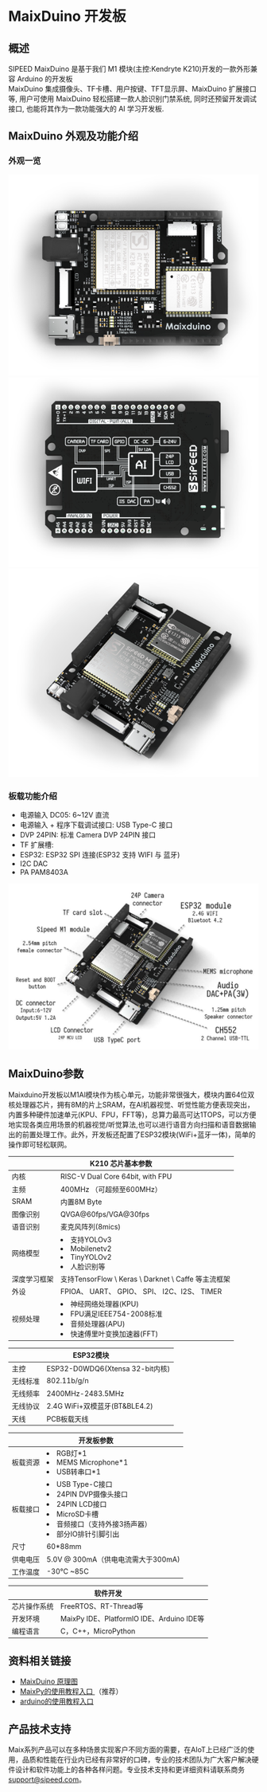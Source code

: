# MaixDuino 开发板

## 概述

  SIPEED MaixDuino 是基于我们 M1 模块(主控:Kendryte K210)开发的一款外形兼容 Arduino 的开发板
  <br/>MaixDuino 集成摄像头、TF卡槽、用户按键、TFT显示屏、MaixDuino 扩展接口等, 用户可使用 MaixDuino 轻松搭建一款人脸识别门禁系统, 同时还预留开发调试接口, 也能将其作为一款功能强大的 AI 学习开发板.

## MaixDuino 外观及功能介绍

### 外观一览

![MaixDuino](./../assets/dk_board/maix_duino/maixduino_0.png)
![MaixDuino](./../assets/dk_board/maix_duino/maixduino_1.png)
![MaixDuino](./../assets/dk_board/maix_duino/maixduino_2.png)

### 板载功能介绍

- 电源输入 DC05: 6~12V 直流
- 电源输入 + 程序下载调试接口: USB Type-C 接口
- DVP 24PIN: 标准 Camera DVP 24PIN 接口
- TF 扩展槽:
- ESP32: ESP32 SPI 连接(ESP32 支持 WIFI 与 蓝牙)
- I2C DAC
- PA PAM8403A

![MaixDuino](./../assets/dk_board/maix_duino/maixduino_3.jpg)

## MaixDuino参数
Maixduino开发板以M1Al模块作为核心单元，功能非常很强大，模块内置64位双核处理器芯片，拥有8M的片上SRAM，在Al机器视觉、听觉性能方便表现突出，内置多种硬件加速单元(KPU、FPU，FFT等)，总算力最高可达1TOPS，可以方便地实现各类应用场景的机器视觉/听觉算法,也可以进行语音方向扫描和语音数据输出的前置处理工作。此外，开发板还配置了ESP32模块(WiFi+蓝牙一体)，简单的操作即可轻松联网。

<table role="table" class="center_table">
    <thead>
        <tr>
            <th colspan = "2">K210 芯片基本参数</th>   
        </tr>
    </thead>
    <tbody>
    <tr>    
        <td>内核</td>
        <td>RISC-V Dual Core 64bit, with FPU</td>
    </tr>
    <tr>
        <td>主频</td>
        <td>400MHz （可超频至600MHz）</td>
    </tr>
    <tr>
        <td>SRAM</td>
        <td>内置8M Byte</td>
    </tr>
    <tr>
        <td>图像识别</td>
        <td>QVGA@60fps/VGA@30fps</td>
    </tr>
    <tr>
        <td>语音识别</td>
        <td>麦克风阵列(8mics)</td>
    </tr>
    <tr>
        <td>网络模型</td>
        <td><li>支持YOLOv3<li>Mobilenetv2<li>TinyYOLOv2<li>人脸识别等</td>
    </tr>
    <tr>
        <td>深度学习框架</td>
        <td>支持TensorFlow \ Keras \ Darknet \ Caffe 等主流框架</td>
    </tr>
    <tr>
        <td>外设</td>
        <td>FPIOA、 UART、 GPIO、 SPI、 I2C、I2S、 TIMER</td>
    </tr>
    <tr>
        <td>视频处理</td>
        <td><li>神经网络处理器(KPU)<li>FPU满足IEEE754-2008标准<li>音频处理器(APU)<li>快速傅里叶变换加速器(FFT)</td>
    </tr>
    </tbody>
</table>
<table role="table" class="center_table">
  <thead>
    <tr>
      <th colspan = "2">ESP32模块</th>
    </tr>
  </thead>
  <tr>
    <td>主控</td>
    <td>ESP32-D0WDQ6(Xtensa 32-bit内核)</td>
  </tr>
  <tr>
    <td>无线标准</td>
    <td>802.11b/g/n</td>
  </tr>
  <tr>
    <td>无线频率</td>
    <td>2400MHz-2483.5MHz</td>
  </tr>
  <tr>
    <td>无线协议</td>
    <td>2.4G WiFi+双模蓝牙(BT&BLE4.2)</td>
  </tr>
  <tr>
    <td>天线</td>
    <td>PCB板载天线</td>
  </tr> 
</table>
<table role="table" class="center_table">
    <thead>
        <tr>
            <th colspan = "2" >开发板参数</th>   
        </tr>
    </thead>
        <td> 板载资源</td>
        <td><li>RGB灯*1<li>MEMS Microphone*1<li>USB转串口*1</td>
    </tr>
    <tr>
        <td>板载接口</td>
        <td><li>USB Type-C接口<li>24PIN DVP摄像头接口<li>24PIN LCD接口<li>MicroSD卡槽<li>音频接口（支持外接3扬声器）<li>部分IO排针引脚引出</td>
    </tr>
    <tr>
        <td>尺寸</td>
        <td>60*88mm</td>
    </tr>
    <tr>
        <td>供电电压</td>
        <td>5.0V @ 300mA（供电电流需大于300mA)</td>
    </tr>
    <tr>
        <td>工作温度</td>
        <td>-30℃ ~85C</td>
    </tr>
</table>
    
<table role="table" class="center_table">
    <thead>
        <tr>
        <th colspan = "2">软件开发</th>
        <tr>
    </thead>
    <tr>
    <td>芯片操作系统</td>
    <td>FreeRTOS、RT-Thread等</td>
    </tr>
    <tr>
    <td>开发环境</td>
    <td>MaixPy IDE、PlatformlO IDE、Arduino IDE等</td>
    </tr>
    <tr>
    <td>编程语言</td>
    <td>C，C++，MicroPython</td>
    </tr>
</table>


## 资料相关链接

- [MaixDuino 原理图](https://dl.sipeed.com/shareURL/MAIX/HDK/Sipeed-Maixduino)
- <a href="/soft/maixpy/zh/" target="_blank"> MaixPy的使用教程入口 </a> （推荐）
- <a href="/soft/maixduino/zh/" target="_blank"> arduino的使用教程入口 </a>

## 产品技术支持
Maix系列产品可以在多种场景实现客户不同方面的需要，在AIoT上已经广泛的使用，品质和性能在行业内已经有非常好的口碑，专业的技术团队为广大客户解决硬件设计和软件功能上的各种各样问题。专业技术支持和更详细资料请联系商务<support@sipeed.com>。